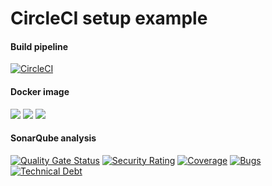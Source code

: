 # CircleCI setup example

#### Build pipeline

[![CircleCI](https://circleci.com/gh/protsenko/circleci-setup/tree/master.svg?style=svg)](https://circleci.com/gh/protsenko/circleci-setup/tree/master)

#### Docker image

[![](https://images.microbadger.com/badges/version/dprotsenko/circleci-setup.svg)](https://microbadger.com/images/dprotsenko/circleci-setup)
[![](https://images.microbadger.com/badges/image/dprotsenko/circleci-setup.svg)](https://microbadger.com/images/dprotsenko/circleci-setup)
[![](https://images.microbadger.com/badges/commit/dprotsenko/circleci-setup.svg)](https://microbadger.com/images/dprotsenko/circleci-setup)

#### SonarQube analysis

[![Quality Gate Status](https://sonarcloud.io/api/project_badges/measure?project=protsenko_circleci-setup&metric=alert_status)](https://sonarcloud.io/dashboard?id=protsenko_circleci-setup)
[![Security Rating](https://sonarcloud.io/api/project_badges/measure?project=protsenko_circleci-setup&metric=security_rating)](https://sonarcloud.io/dashboard?id=protsenko_circleci-setup)
[![Coverage](https://sonarcloud.io/api/project_badges/measure?project=protsenko_circleci-setup&metric=coverage)](https://sonarcloud.io/dashboard?id=protsenko_circleci-setup)
[![Bugs](https://sonarcloud.io/api/project_badges/measure?project=protsenko_circleci-setup&metric=bugs)](https://sonarcloud.io/dashboard?id=protsenko_circleci-setup)
[![Technical Debt](https://sonarcloud.io/api/project_badges/measure?project=protsenko_circleci-setup&metric=sqale_index)](https://sonarcloud.io/dashboard?id=protsenko_circleci-setup)